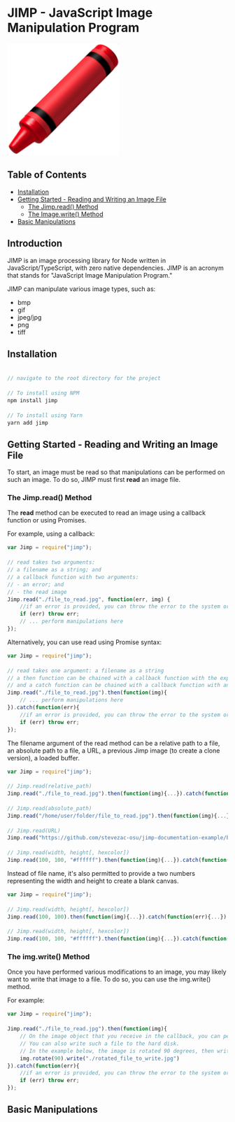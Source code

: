 # JIMP - JavaScript Image Manipulation Program
![Crayon Image](https://github.com/stevezac-osu/jimp-documentation-example/blob/main/images/crayon.png?raw=true)

## Table of Contents

- [Installation](#installation)
- [Getting Started - Reading and Writing an Image File](#getting-started---reading-and-writing-an-image-file) 
  - [The Jimp.read() Method](#the-jimpread-method)
  - [The Image.write() Method](#the-imgwrite-method)
- [Basic Manipulations](#basic-manipulations)

## Introduction
JIMP is an image processing library for Node written in JavaScript/TypeScript, with zero native dependencies.  JIMP is an acronym that stands for "JavaScript Image Manipulation Program." 

JIMP can manipulate various image types, such as:
- bmp
- gif
- jpeg/jpg
- png
- tiff

## Installation

```js

// navigate to the root directory for the project

// To install using NPM
npm install jimp 

// To install using Yarn
yarn add jimp

```

## Getting Started - Reading and Writing an Image File

To start, an image must be read so that manipulations can be performed on such an image.  To do so, JIMP must first **read** an image file.

### The Jimp.read() Method

The **read** method can be executed to read an image using a callback function or using Promises.

For example, using a callback:

```js
var Jimp = require("jimp");

// read takes two arguments:
// a filename as a string; and
// a callback function with two arguments:
// - an error; and
// - the read image
Jimp.read("./file_to_read.jpg", function(err, img) {
	//if an error is provided, you can throw the error to the system or handle as necessary
	if (err) throw err;
	// ... perform manipulations here
});
``` 

Alternatively, you can use read using Promise syntax:

```js
var Jimp = require("jimp");

// read takes one argument: a filename as a string
// a then function can be chained with a callback function with the expected image as an argument
// and a catch function can be chained with a callback function with an error as an argument
Jimp.read("./file_to_read.jpg").then(function(img){
	// ... perform manipulations here
}).catch(function(err){
	//if an error is provided, you can throw the error to the system or handle as necessary
	if (err) throw err;
});
``` 

The filename argument of the read method can be a relative path to a file, an absolute path to a file, a URL, a previous Jimp image (to create a clone version), a loaded buffer.
```js
var Jimp = require("jimp");

// Jimp.read(relative_path)
Jimp.read("./file_to_read.jpg").then(function(img){...}).catch(function(err){...})

// Jimp.read(absolute_path)
Jimp.read("/home/user/folder/file_to_read.jpg").then(function(img){...}).catch(function(err){...})

// Jimp.read(URL)
Jimp.read("https://github.com/stevezac-osu/jimp-documentation-example/blob/main/images/crayon.png?raw=true").then(function(img){...}).catch(function(err){...})

// Jimp.read(width, height[, hexcolor])
Jimp.read(100, 100, "#ffffff").then(function(img){...}).catch(function(err){...})
```

Instead of file name, it's also permitted to provide a two numbers representing the width and height to create a blank canvas.
```js
var Jimp = require("jimp");

// Jimp.read(width, height[, hexcolor])
Jimp.read(100, 100).then(function(img){...}).catch(function(err){...})

// Jimp.read(width, height[, hexcolor])
Jimp.read(100, 100, "#ffffff").then(function(img){...}).catch(function(err){...})
```

### The img.write() Method

Once you have performed various modifications to an image, you may likely want to write that image to a file.  To do so, you can use the img.write() method.

For example:
```js
var Jimp = require("jimp");

Jimp.read("./file_to_read.jpg").then(function(img){
	// On the image object that you receive in the callback, you can perform various manipulation functions
	// You can also write such a file to the hard disk.
	// In the example below, the image is rotated 90 degrees, then written to a file on the hard disk.  
	img.rotate(90).write("./rotated_file_to_write.jpg")
}).catch(function(err){
	//if an error is provided, you can throw the error to the system or handle as necessary
	if (err) throw err;
});
```

## Basic Manipulations




